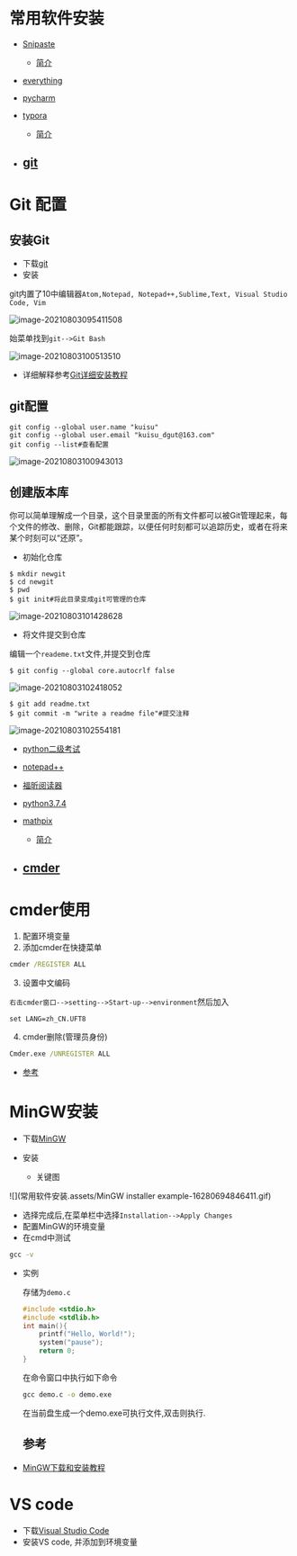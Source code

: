 # 常用软件安装

- [Snipaste](https://www.snipaste.com/download.html#)
  - [简介](https://zhuanlan.zhihu.com/p/265804710)
  
- [everything](https://www.voidtools.com/Everything-1.4.1.1009.x64-Setup.exe)

- [pycharm](https://www.jetbrains.com/pycharm/download/download-thanks.html?platform=windows)

- [typora](https://typora.io/#windows)
  - [简介](https://sspai.com/post/54912)
  
- ## [git](https://git-scm.com/download/win)

# Git 配置

## 安装Git

- 下载[git](https://git-scm.com/download/win)
- 安装

git内置了10中编辑器`Atom,Notepad, Notepad++,Sublime,Text, Visual Studio Code, Vim`

![image-20210803095411508](../pycharm相关配置以及使用Git/pycharm自动生成头文件注释.assets/image-20210803095411508-16279556675822.png)

始菜单找到`git-->Git Bash`

![image-20210803100513510](../pycharm相关配置以及使用Git/pycharm自动生成头文件注释.assets/image-20210803100513510-16279563144673.png)

- 详细解释参考[Git详细安装教程](https://blog.csdn.net/mukes/article/details/115693833)

## git配置

```git
git config --global user.name "kuisu"
git config --global user.email "kuisu_dgut@163.com"
git config --list#查看配置
```

![image-20210803100943013](../pycharm相关配置以及使用Git/pycharm自动生成头文件注释.assets/image-20210803100943013-16279565842774.png)

## 创建版本库

你可以简单理解成一个目录，这个目录里面的所有文件都可以被Git管理起来，每个文件的修改、删除，Git都能跟踪，以便任何时刻都可以追踪历史，或者在将来某个时刻可以“还原”。

- 初始化仓库

```git
$ mkdir newgit
$ cd newgit
$ pwd
$ git init#将此目录变成git可管理的仓库
```

![image-20210803101428628](../pycharm相关配置以及使用Git/pycharm自动生成头文件注释.assets/image-20210803101428628-16279568699235.png)

- 将文件提交到仓库

编辑一个`reademe.txt`文件,并提交到仓库

```git
$ git config --global core.autocrlf false
```

![image-20210803102418052](../pycharm相关配置以及使用Git/pycharm自动生成头文件注释.assets/image-20210803102418052-16279574598856.png)

```git
$ git add readme.txt
$ git commit -m "write a readme file"#提交注释
```

![image-20210803102554181](../pycharm相关配置以及使用Git/pycharm自动生成头文件注释.assets/image-20210803102554181-16279575553557.png)

- [python二级考试](http://ncre.neea.edu.cn/res/Home/1808/31bbb56a542229f36d1f4a594f9147a6.rar)

- [notepad++](https://notepad-plus-plus.org/downloads/)

- [福昕阅读器](https://file.foxitreader.cn/file/Channel/reader/foxitxz_GA_NoFinishPage_FoxitInst.exe)

- [python3.7.4](https://www.python.org/downloads/release/python-374/)

- [mathpix](https://mathpix.com/)
  - [简介](https://zhuanlan.zhihu.com/p/63918634)
  
- ## [cmder](https://cmder.net/)

# cmder使用

1. 配置环境变量
2. 添加cmder在快捷菜单

```cmd
cmder /REGISTER ALL
```

3. 设置中文编码

`右击cmder窗口-->setting-->Start-up-->environment`然后加入

```
set LANG=zh_CN.UFT8
```

4. cmder删除(管理员身份)

```cmd
Cmder.exe /UNREGISTER ALL
```

- [参考](https://blog.csdn.net/sdujava2011/article/details/84344876)

# MinGW安装

- 下载[MinGW](https://osdn.net/projects/mingw/downloads/68260/mingw-get-setup.exe/)

- 安装
  - 关键图

![](常用软件安装.assets/MinGW installer example-16280694846411.gif)

- 选择完成后,在菜单栏中选择`Installation-->Apply Changes`
- 配置MinGW的环境变量
- 在cmd中测试

```cmd
gcc -v
```

- 实例

  存储为`demo.c`

  ```c++
  #include <stdio.h>
  #include <stdlib.h>
  int main(){
      printf("Hello, World!");
      system("pause");
      return 0;
  }
  ```

  在命令窗口中执行如下命令

  ```cmd
  gcc demo.c -o demo.exe
  ```

  在当前盘生成一个demo.exe可执行文件,双击则执行.

  

  ## 参考

- [MinGW下载和安装教程](http://c.biancheng.net/view/8077.html)

# VS code

- 下载[Visual Studio Code](https://code.visualstudio.com/)
- 安装VS code, 并添加到环境变量
